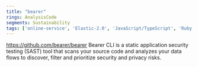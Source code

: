 ```yaml
---
title: "bearer"
rings: AnalysisCode
segments: Sustainability
tags: ['online-service', 'Elastic-2.0', 'JavaScript/TypeScript', 'Ruby', 'PHP', 'Java', 'Go', 'Python']
---
```

https://github.com/bearer/bearer
Bearer CLI is a static application security testing (SAST) tool that scans your source code and analyzes your data flows to discover, filter and prioritize security and privacy risks.
